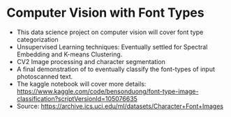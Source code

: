 # Computer Vision with Font Types

* This data science project on computer vision will cover font type categorization
* Unsupervised Learning techniques: Eventually settled for Spectral Embedding and K-means Clustering.
* CV2 Image processing and character segmentation
* A final demonstration of to eventually classify the font-types of input photoscanned text.
* The kaggle notebook will cover more details: https://www.kaggle.com/code/bensonduong/font-type-image-classification?scriptVersionId=105076635
* Source: https://archive.ics.uci.edu/ml/datasets/Character+Font+Images

